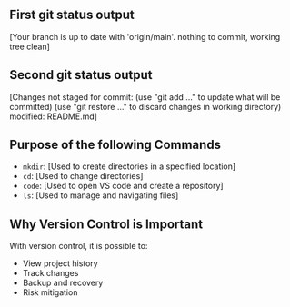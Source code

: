 ## First git status output
[Your branch is up to date with 'origin/main'.
nothing to commit, working tree clean]

## Second git status output

[Changes not staged for commit:
  (use "git add <file>..." to update what will be committed)
  (use "git restore <file>..." to discard changes in working directory)
        modified:   README.md]


## Purpose of the following Commands

- `mkdir`: [Used to create directories in a specified location]
- `cd`: [Used to change directories]
- `code`: [Used to open VS code and create a repository]
- `ls`: [Used to manage and navigating files]

## Why Version Control is Important

With version control, it is possible to:

- View project history
- Track changes
- Backup and recovery
- Risk mitigation